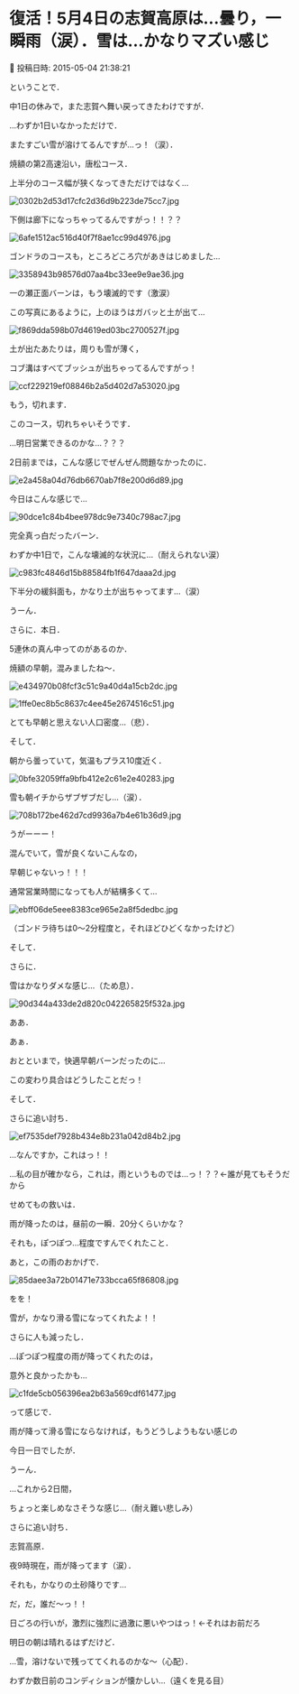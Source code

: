 # 復活！5月4日の志賀高原は…曇り，一瞬雨（涙）．雪は…かなりマズい感じ

📅 投稿日時: 2015-05-04 21:38:21

ということで．


中1日の休みで，また志賀へ舞い戻ってきたわけですが．





…わずか1日いなかっただけで．


またすごい雪が溶けてるんですが…っ！（涙）．





焼額の第2高速沿い，唐松コース．


上半分のコース幅が狭くなってきただけではなく…




![0302b2d53d17cfc2d36d9b223de75cc7.jpg](images/0302b2d53d17cfc2d36d9b223de75cc7.jpg)




下側は廊下になっちゃってるんですがっ！！？？




![6afe1512ac516d40f7f8ae1cc99d4976.jpg](images/6afe1512ac516d40f7f8ae1cc99d4976.jpg)







ゴンドラのコースも，ところどころ穴があきはじめました…




![3358943b98576d07aa4bc33ee9e9ae36.jpg](images/3358943b98576d07aa4bc33ee9e9ae36.jpg)







一の瀬正面バーンは，もう壊滅的です（激涙）


この写真にあるように，上のほうはガバッと土が出て…




![f869dda598b07d4619ed03bc2700527f.jpg](images/f869dda598b07d4619ed03bc2700527f.jpg)




土が出たあたりは，周りも雪が薄く，


コブ溝はすべてブッシュが出ちゃってるんですがっ！




![ccf229219ef08846b2a5d402d7a53020.jpg](images/ccf229219ef08846b2a5d402d7a53020.jpg)




もう，切れます．


このコース，切れちゃいそうです．


…明日営業できるのかな…？？？





2日前までは，こんな感じでぜんぜん問題なかったのに．




![e2a458a04d76db6670ab7f8e200d6d89.jpg](images/e2a458a04d76db6670ab7f8e200d6d89.jpg)




今日はこんな感じで…




![90dce1c84b4bee978dc9e7340c798ac7.jpg](images/90dce1c84b4bee978dc9e7340c798ac7.jpg)




完全真っ白だったバーン．


わずか中1日で，こんな壊滅的な状況に…（耐えられない涙）




![c983fc4846d15b88584fb1f647daaa2d.jpg](images/c983fc4846d15b88584fb1f647daaa2d.jpg)




下半分の緩斜面も，かなり土が出ちゃってます…（涙）





うーん．


さらに．本日．


5連休の真ん中ってのがあるのか．


焼額の早朝，混みましたね～．




![e434970b08fcf3c51c9a40d4a15cb2dc.jpg](images/e434970b08fcf3c51c9a40d4a15cb2dc.jpg)









![1ffe0ec8b5c8637c4ee45e2674516c51.jpg](images/1ffe0ec8b5c8637c4ee45e2674516c51.jpg)




とても早朝と思えない人口密度…（悲）．





そして．


朝から曇っていて，気温もプラス10度近く．




![0bfe32059ffa9bfb412e2c61e2e40283.jpg](images/0bfe32059ffa9bfb412e2c61e2e40283.jpg)




雪も朝イチからザブザブだし…（涙）．




![708b172be462d7cd9936a7b4e61b36d9.jpg](images/708b172be462d7cd9936a7b4e61b36d9.jpg)




うがーーー！


混んでいて，雪が良くないこんなの，


早朝じゃないっ！！！





通常営業時間になっても人が結構多くて…




![ebff06de5eee8383ce965e2a8f5dedbc.jpg](images/ebff06de5eee8383ce965e2a8f5dedbc.jpg)




（ゴンドラ待ちは0～2分程度と，それほどひどくなかったけど）


そして．


さらに．


雪はかなりダメな感じ…（ため息）．




![90d344a433de2d820c042265825f532a.jpg](images/90d344a433de2d820c042265825f532a.jpg)




ああ．


あぁ．


おとといまで，快適早朝バーンだったのに…


この変わり具合はどうしたことだっ！





そして．


さらに追い討ち．




![ef7535def7928b434e8b231a042d84b2.jpg](images/ef7535def7928b434e8b231a042d84b2.jpg)




…なんですか，これはっ！！


…私の目が確かなら，これは，雨というものでは…っ！？？←誰が見てもそうだから





せめてもの救いは．


雨が降ったのは，昼前の一瞬．20分くらいかな？


それも，ぽつぽつ…程度ですんでくれたこと．





あと，この雨のおかげで．




![85daee3a72b01471e733bcca65f86808.jpg](images/85daee3a72b01471e733bcca65f86808.jpg)




をを！


雪が，かなり滑る雪になってくれたよ！！





さらに人も減ったし．


…ぽつぽつ程度の雨が降ってくれたのは，


意外と良かったかも…




![c1fde5cb056396ea2b63a569cdf61477.jpg](images/c1fde5cb056396ea2b63a569cdf61477.jpg)




って感じで．


雨が降って滑る雪にならなければ，もうどうしようもない感じの


今日一日でしたが．





うーん．


…これから2日間，


ちょっと楽しめなさそうな感じ…（耐え難い悲しみ）





さらに追い討ち．


志賀高原．


夜9時現在，雨が降ってます（涙）．


それも，かなりの土砂降りです…





だ，だ，誰だ～っ！！


日ごろの行いが，激烈に強烈に過激に悪いやつはっ！←それはお前だろ





明日の朝は晴れるはずだけど．


…雪，溶けないで残っててくれるのかな～（心配）．





わずか数日前のコンディションが懐かしい…（遠くを見る目）
